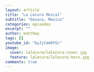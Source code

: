 ```yaml
---
layout: article
title: "La Locura Mezcal"
subtitle: "Oaxaca, Mexico"
categories: episodes
excerpt: ""
author: matthey
tags: []
youtube_id: "byJjCm40fGc"
image:
  cover: lalocura/lalocura-cover.jpg
  feature: lalocura/lalocura-hero.jpg
comments: true
---
```

